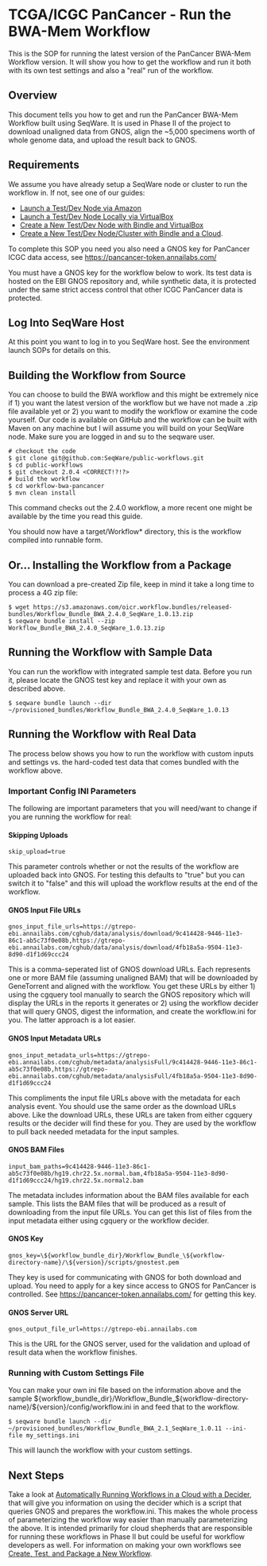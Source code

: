 # TCGA/ICGC PanCancer - Run the BWA-Mem Workflow

This is the SOP for running the latest version of the PanCancer BWA-Mem
Workflow version. It will show you how to get the workflow and run it both
with its own test settings and also a "real" run of the workflow.

## Overview

This document tells you how to get and run the PanCancer BWA-Mem Workflow built
using SeqWare.  It is used in Phase II of the project to download unaligned
data from GNOS, align the ~5,000 specimens worth of whole genome data, and upload
the result back to GNOS.

## Requirements

We assume you have already setup a SeqWare node or cluster
to run the workflow in.  If not, see one of our guides:

* [Launch a Test/Dev Node via Amazon](dev_node_ami.md)
* [Launch a Test/Dev Node Locally via VirtualBox](dev_node_ova.md)
* [Create a New Test/Dev Node with Bindle and VirtualBox](dev_node_ova_shared.md)
* [Create a New Test/Dev Node/Cluster with Bindle and a Cloud](prod_cluster_with_bindle.md).

To complete this SOP you need you also need a GNOS key for PanCancer ICGC data access, see https://pancancer-token.annailabs.com/

You must have a GNOS key for the workflow below to work.  Its test data is
hosted on the EBI GNOS repository and, while synthetic data, it is protected
under the same strict access control that other ICGC PanCancer data is
protected.

## Log Into SeqWare Host

At this point you want to log in to you SeqWare host.  See the environment launch SOPs for details on this.

## Building the Workflow from Source

You can choose to build the BWA workflow and this might be extremely nice if 1) you want the latest version of the workflow but we have not made a .zip file available yet or 2) you want to modify the workflow or examine the code yourself.  Our code is available on GitHub and the workflow can be built with Maven on any machine but I will assume you will build on your SeqWare node.  Make sure you are logged in and su to the seqware user.

    # checkout the code
    $ git clone git@github.com:SeqWare/public-workflows.git
    $ cd public-workflows
    $ git checkout 2.0.4 <CORRECT!?!?>
    # build the workflow
    $ cd workflow-bwa-pancancer
    $ mvn clean install

This command checks out the 2.4.0 workflow, a more recent one might be available by the time
you read this guide.

You should now have a target/Workflow* directory, this is the workflow compiled into runnable form.

## Or... Installing the Workflow from a Package

You can download a pre-created Zip file, keep in mind it take a long time to process a 4G zip file:

    $ wget https://s3.amazonaws.com/oicr.workflow.bundles/released-bundles/Workflow_Bundle_BWA_2.4.0_SeqWare_1.0.13.zip
    $ seqware bundle install --zip Workflow_Bundle_BWA_2.4.0_SeqWare_1.0.13.zip

## Running the Workflow with Sample Data

You can run the workflow with integrated sample test data.  Before you run it, please locate the GNOS test key and replace it with your own as described above.

    $ seqware bundle launch --dir ~/provisioned_bundles/Workflow_Bundle_BWA_2.4.0_SeqWare_1.0.13

## Running the Workflow with Real Data

The process below shows you how to run the workflow with custom inputs and
settings vs. the hard-coded test data that comes bundled with the workflow
above.

### Important Config INI Parameters

The following are important parameters that you will need/want to change if you
are running the workflow for real:

#### Skipping Uploads

    skip_upload=true

This parameter controls whether or not the results of the workflow are uploaded
back into GNOS. For testing this defaults to "true" but you can switch it to
"false" and this will upload the workflow results at the end of the workflow.

#### GNOS Input File URLs

    gnos_input_file_urls=https://gtrepo-ebi.annailabs.com/cghub/data/analysis/download/9c414428-9446-11e3-86c1-ab5c73f0e08b,https://gtrepo-ebi.annailabs.com/cghub/data/analysis/download/4fb18a5a-9504-11e3-8d90-d1f1d69ccc24

This is a comma-seperated list of GNOS download URLs.  Each represents one or
more BAM file (assuming unaligned BAM) that will be downloaded by GeneTorrent
and aligned with the workflow.  You get these URLs by either 1) using the
cgquery tool manually to search the GNOS repository which will display the URLs
in the reports it generates or 2) using the workflow decider that will query
GNOS, digest the information, and create the workflow.ini for you.  The latter
approach is a lot easier.

#### GNOS Input Metadata URLs

    gnos_input_metadata_urls=https://gtrepo-ebi.annailabs.com/cghub/metadata/analysisFull/9c414428-9446-11e3-86c1-ab5c73f0e08b,https://gtrepo-ebi.annailabs.com/cghub/metadata/analysisFull/4fb18a5a-9504-11e3-8d90-d1f1d69ccc24

This compliments the input file URLs above with the metadata for each analysis
event.  You should use the same order as the download URLs above.  Like the
download URLs, these URLs are taken from either cgquery results or the decider
will find these for you. They are used by the workflow to pull back needed
metadata for the input samples.

#### GNOS BAM Files

    input_bam_paths=9c414428-9446-11e3-86c1-ab5c73f0e08b/hg19.chr22.5x.normal.bam,4fb18a5a-9504-11e3-8d90-d1f1d69ccc24/hg19.chr22.5x.normal2.bam

The metadata includes information about the BAM files available for each
sample. This lists the BAM files that will be produced as a result of
downloading from the input file URLs. You can get this list of files from the
input metadata either using cgquery or the workflow decider.

#### GNOS Key

    gnos_key=\${workflow_bundle_dir}/Workflow_Bundle_\${workflow-directory-name}/\${version}/scripts/gnostest.pem

They key is used for communicating with GNOS for both download and upload.  You
need to apply for a key since access to GNOS for PanCancer is controlled.  See
https://pancancer-token.annailabs.com/ for getting this key.

#### GNOS Server URL

    gnos_output_file_url=https://gtrepo-ebi.annailabs.com

This is the URL for the GNOS server, used for the validation and upload of
result data when the workflow finishes.

### Running with Custom Settings File

You can make your own ini file based on the information above and the sample
\${workflow_bundle_dir}/Workflow_Bundle_\${workflow-directory-name}/\${version}/config/workflow.ini
in and feed that to the workflow.

    $ seqware bundle launch --dir ~/provisioned_bundles/Workflow_Bundle_BWA_2.1_SeqWare_1.0.11 --ini-file my_settings.ini

This will launch the workflow with your custom settings.

## Next Steps

Take a look at [Automatically Running Workflows in a Cloud with a Decider](run_bwa_with_decider.md), that will give you
information on using the decider which is a script that queries GNOS and
prepares the workflow.ini.  This makes the whole process of parameterizing the
workflow way easier than manually parameterizing the above.  It is intended primarily for cloud shepherds that are responsible for running these workflows in Phase II but could be useful for workflow developers as well.  For information on making your own
workflows see [Create, Test, and Package a New Workflow](create_workflow.md).
